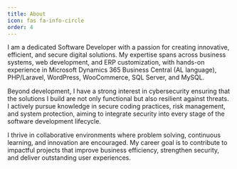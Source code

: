 ```yaml
---
title: About
icon: fas fa-info-circle
order: 4
---
```


I am a dedicated Software Developer with a passion for creating innovative, efficient, and secure digital solutions. My expertise spans across business systems, web development, and ERP customization, with hands-on experience in Microsoft Dynamics 365 Business Central (AL language), PHP/Laravel, WordPress, WooCommerce, SQL Server, and MySQL.

Beyond development, I have a strong interest in cybersecurity ensuring that the solutions I build are not only functional but also resilient against threats. I actively pursue knowledge in secure coding practices, risk management, and system protection, aiming to integrate security into every stage of the software development lifecycle.

I thrive in collaborative environments where problem solving, continuous learning, and innovation are encouraged. My career goal is to contribute to impactful projects that improve business efficiency, strengthen security, and deliver outstanding user experiences.
